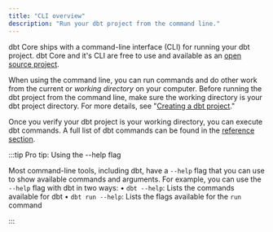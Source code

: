 ```yaml
---
title: "CLI overview"
description: "Run your dbt project from the command line."
---
```


dbt Core ships with a command-line interface (CLI) for running your dbt project. dbt Core and it's CLI are free to use and available as an [open source project](https://github.com/dbt-labs/dbt-core).

When using the command line, you can run commands and do other work from the current or _working directory_ on your computer. Before running the dbt project from the command line, make sure the working directory is your dbt project directory. For more details, see "[Creating a dbt project](/docs/build/projects)."


<Lightbox src="/img/docs/running-a-dbt-project/abbd17c-Screen_Shot_2019-11-11_at_12.20.29_PM.png" title="Use `pwd` to ensure that your terminal's working directory is your dbt project."/>

Once you verify your dbt project is your working directory, you can execute dbt commands. A full list of dbt commands can be found in the [reference section](/reference/dbt-commands).

<Lightbox src="/img/docs/running-a-dbt-project/6245b3b-ezgif-4-2bcd214f09db.gif" title=""/>

:::tip Pro tip: Using the --help flag

Most command-line tools, including dbt, have a `--help` flag that you can use to show available commands and arguments. For example, you can use the `--help` flag with dbt in two ways:
• `dbt --help`: Lists the commands available for dbt
• `dbt run --help`: Lists the flags available for the `run` command

:::

